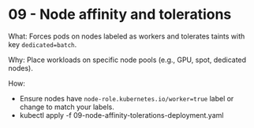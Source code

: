# 09 - Node affinity and tolerations

What: Forces pods on nodes labeled as workers and tolerates taints with key `dedicated=batch`.

Why: Place workloads on specific node pools (e.g., GPU, spot, dedicated nodes).

How:

- Ensure nodes have `node-role.kubernetes.io/worker=true` label or change to match your labels.
- kubectl apply -f 09-node-affinity-tolerations-deployment.yaml
